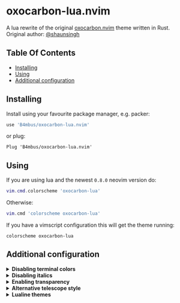 # oxocarbon-lua.nvim

A lua rewrite of the original [oxocarbon.nvim](https://github.com/shaunsingh/oxocarbon.nvim) theme written in Rust.  
Original author: [@shaunsingh](https://github.com/shaunsingh)

## Table Of Contents

- [Installing](#installing)
- [Using](#using)
- [Additional configuration](#additional-configuration)

## Installing

Install using your favourite package manager, e.g. packer:
```lua
use 'B4mbus/oxocarbon-lua.nvim'
```
or plug:
```vim
Plug 'B4mbus/oxocarbon-lua.nvim'
```

## Using

If you are using lua and the newest `0.8.0` neovim version do:
```lua
vim.cmd.colorscheme 'oxocarbon-lua'
```
Otherwise:
```lua
vim.cmd 'colorscheme oxocarbon-lua'
```

If you have a vimscript configuration this will get the theme running:
```vim
colorscheme oxocarbon-lua
```

## Additional configuration


<details>
	<summary><b>Disabling terminal colors</b></summary>

<br/>

The original theme sets the terminal colors to oxocarbon's pallete, but it seems like a lot of tools use only the few first (black and white), which can make the usage of the terminal really annoying.
```lua
vim.g.oxocarbon_lua_keep_terminal = true
```
or
```vim
let g:oxocarbon_lua_keep_terminal = 1
```

</details>


<details>
	<summary><b>Disabling italics</b></summary>

<br/>

```lua
vim.g.oxocarbon_lua_disable_italic = true
```
or
```vim
let g:oxocarbon_lua_disable_italic = 1
```

</details>

<details>
	<summary><b>Enabling transparency</b></summary>

<br/>

```lua
vim.g.oxocarbon_lua_transparent = true
```
or
```vim
let g:oxocarbon_lua_transparent = 1
```

</details>

<details>
	<summary><b>Alternative telescope style</b></summary>

<br/>

The original's telescope looks like this:
![Original telescope](../media/telescope-normal.png?raw=true)

With this variable set it will look like this:
![Original telescope](../media/telescope-alternative.png?raw=true)

```lua
vim.g.oxocarbon_lua_alternative_telescope = true
```
or
```vim
let g:oxocarbon_lua_alternative_telescope = 1
```

</details>

<details>
	<summary><b>Lualine themes</b></summary>

<br/>

One can also set lualine themes, there are two available at the moment.


```lua
vim.g.oxocarbon_lua_lualine_theme = 1
-- or vim.g.oxocarbon_lua_lualine_theme = 2
```
or
```vim
let g:oxocarbon_lua_lualine_theme = 1
" or let g:oxocarbon_lua_lualine_theme = 2
```

</details>
